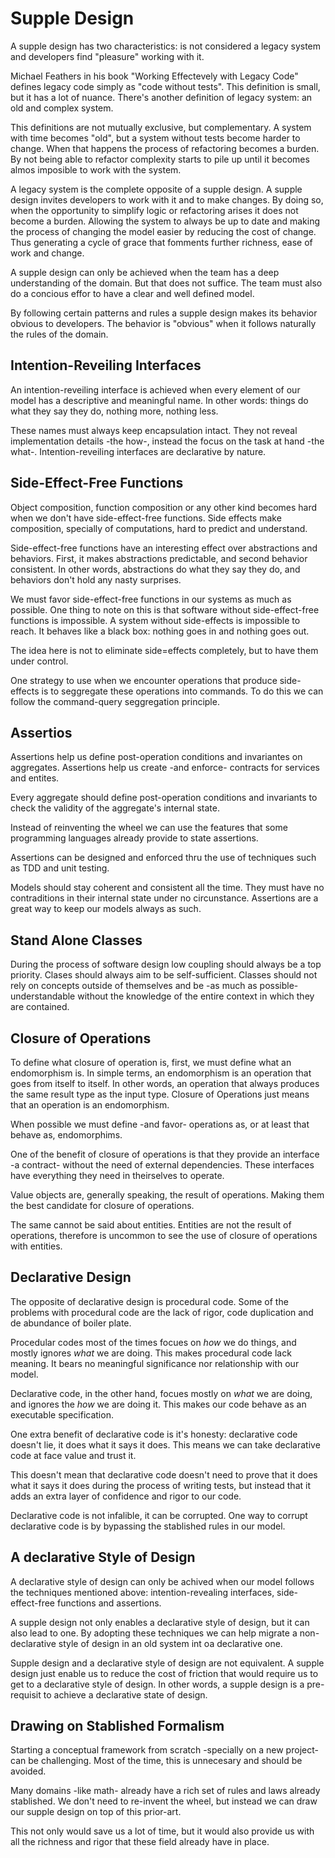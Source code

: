 # Supple Design

A supple design has two characteristics: is not considered a legacy system and developers find "pleasure" working with it.

Michael Feathers in his book "Working Effectevely with Legacy Code" defines legacy code simply as "code without tests". This definition is small, but it has a lot of nuance. There's another definition of legacy system: an old and complex system.

This definitions are not mutually exclusive, but complementary. A system with time becomes "old", but a system without tests become harder to change. When that happens the process of refactoring becomes a burden. By not being able to refactor complexity starts to pile up until it becomes almos imposible to work with the system.

A legacy system is the complete opposite of a supple design. A supple design invites developers to work with it and to make changes. By doing so, when the opportunity to simplify logic or refactoring arises it does not become a burden. Allowing the system to always be up to date and making the process of changing the model easier by reducing the cost of change. Thus generating a cycle of grace that fomments further richness, ease of work and change.

A supple design can only be achieved when the team has a deep understanding of the domain. But that does not suffice. The team must also do a concious effor to have a clear and well defined model.

By following certain patterns and rules a supple design makes its behavior obvious to developers. The behavior is "obvious" when it follows naturally the rules of the domain.

## Intention-Reveiling Interfaces

An intention-reveiling interface is achieved when every element of our model has a descriptive and meaningful name. In other words: things do what they say they do, nothing more, nothing less.

These names must always keep encapsulation intact. They not reveal implementation details -the how-, instead the focus on the task at hand -the what-. Intention-reveiling interfaces are declarative by nature.

## Side-Effect-Free Functions

Object composition, function composition or any other kind becomes hard when we don't have side-effect-free functions. Side effects make composition, specially of computations, hard to predict and understand.

Side-effect-free functions have an interesting effect over abstractions and behaviors. First, it makes abstractions predictable, and second behavior consistent. In other words, abstractions do what they say they do, and behaviors don't hold any nasty surprises.

We must favor side-effect-free functions in our systems as much as possible. One thing to note on this is that software without side-effect-free functions is impossible. A system without side-effects is impossible to reach. It behaves like a black box: nothing goes in and nothing goes out.

The idea here is not to eliminate side=effects completely, but to have them under control.

One strategy to use when we encounter operations that produce side-effects is to seggregate these operations into commands. To do this we can follow the command-query seggregation principle.

## Assertios

Assertions help us define post-operation conditions and invariantes on aggregates. Assertions help us create -and enforce- contracts for services and entites.

Every aggregate should define post-operation conditions and invariants to check the validity of the aggregate's internal state.

Instead of reinventing the wheel we can use the features that some programming languages already provide to state assertions.

Assertions can be designed and enforced thru the use of techniques such as TDD and unit testing.

Models should stay coherent and consistent all the time. They must have no contraditions in their internal state under no circunstance. Assertions are a great way to keep our models always as such.

## Stand Alone Classes

During the process of software design low coupling should always be a top priority. Clases should always aim to be self-sufficient. Classes should not rely on concepts outside of themselves and be -as much as possible- understandable without the knowledge of the entire context in which they are contained.

## Closure of Operations

To define what closure of operation is, first, we must define what an endomorphism is. In simple terms, an endomorphism is an operation that goes from itself to itself. In other words, an operation that always produces the same result type as the input type. Closure of Operations just means that an operation is an endomorphism.

When possible we must define -and favor- operations as, or at least that behave as, endomorphims.

One of the benefit of closure of operations is that they provide an interface -a contract- without the need of external dependencies. These interfaces have everything they need in theirselves to operate.

Value objects are, generally speaking, the result of operations. Making them the best candidate for closure of operations.

The same cannot be said about entities. Entities are not the result of operations, therefore is uncommon to see the use of closure of operations with entities.

## Declarative Design

The opposite of declarative design is procedural code. Some of the problems with procedural code are the lack of rigor, code duplication and de abundance of boiler plate.

Procedular codes most of the times focues on _how_ we do things, and mostly ignores _what_ we are doing. This makes procedural code lack meaning. It bears no meaningful significance nor relationship with our model.

Declarative code, in the other hand, focues mostly on _what_ we are doing, and ignores the _how_ we are doing it. This makes our code behave as an executable specification.

One extra benefit of declarative code is it's honesty: declarative code doesn't lie, it does what it says it does. This means we can take declarative code at face value and trust it.

This doesn't mean that declarative code doesn't need to prove that it does what it says it does during the process of writing tests, but instead that it adds an extra layer of confidence and rigor to our code.

Declarative code is not infalible, it can be corrupted. One way to corrupt declarative code is by bypassing the stablished rules in our model.

## A declarative Style of Design

A declarative style of design can only be achived when our model follows the techniques mentioned above: intention-revealing interfaces, side-effect-free functions and assertions.

A supple design not only enables a declarative style of design, but it can also lead to one. By adopting these techniques we can help migrate a non-declarative style of design in an old system int oa declarative one.

Supple design and a declarative style of design are not equivalent. A supple design just enable us to reduce the cost of friction that would require us to get to a declarative style of design. In other words, a supple design is a pre-requisit to achieve a declarative state of design.

## Drawing on Stablished Formalism

Starting a conceptual framework from scratch -specially on a new project- can be challenging. Most of the time, this is unnecesary and should be avoided.

Many domains -like math- already have a rich set of rules and laws already stablished. We don't need to re-invent the wheel, but instead we can draw our supple design on top of this prior-art.

This not only would save us a lot of time, but it would also provide us with all the richness and rigor that these field already have in place.
